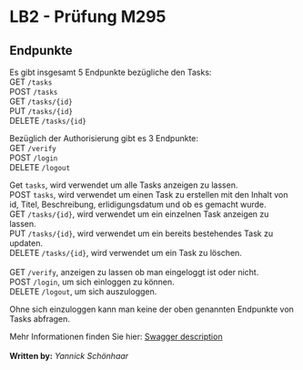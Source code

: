 # LB2 - Prüfung M295

## Endpunkte
Es gibt insgesamt 5 Endpunkte bezügliche den Tasks: <br>
    GET `/tasks` <br>
    POST `/tasks` <br>
    GET `/tasks/{id}` <br>
    PUT `/tasks/{id}` <br>
    DELETE `/tasks/{id}` <br>

Bezüglich der Authorisierung gibt es 3 Endpunkte: <br>
    GET `/verify` <br>
    POST `/login` <br>
    DELETE `/logout` <br>

Get `tasks`, wird verwendet um alle Tasks anzeigen zu lassen. <br>
POST `tasks`, wird verwendet um einen Task zu erstellen mit den Inhalt von id, Titel, Beschreibung, erlidigungsdatum und ob es gemacht wurde. <br>
GET `/tasks/{id}`, wird verwendet um ein einzelnen Task anzeigen zu lassen. <br>
PUT `/tasks/{id}`, wird verwendet um ein bereits bestehendes Task zu updaten. <br>
DELETE `/tasks/{id}`, wird verwendet um ein Task zu löschen. <br>
<br>
GET `/verify`, anzeigen zu lassen ob man eingeloggt ist oder nicht. <br>
POST `/login`, um sich einloggen zu können. <br>
DELETE `/logout`, um sich auszuloggen. <br>

Ohne sich einzuloggen kann man keine der oben genannten Endpunkte von Tasks abfragen.

Mehr Informationen finden Sie hier: [Swagger description](./swagger-description.yaml) <br>
<br>
<b>Written by:</b> <i>Yannick Schönhaar</i>